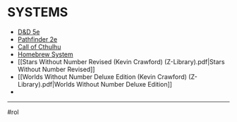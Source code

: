 # SYSTEMS
- [D&D 5e](dnd5e_index.md)
- [Pathfinder 2e](pathfinder2e_index.md)
- [Call of Cthulhu](callofcthulhu_index.md)
- [Homebrew System](homebrew_index.md)
- [[Stars Without Number Revised (Kevin Crawford) (Z-Library).pdf|Stars Without Number Revised]]
- [[Worlds Without Number Deluxe Edition (Kevin Crawford) (Z-Library).pdf|Worlds Without Number Deluxe Edition]]
- 
- - - 
#rol 